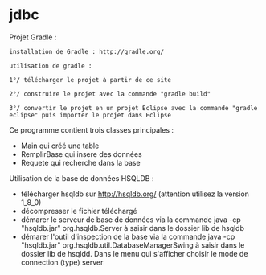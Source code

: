 # jdbc

Projet Gradle :

    installation de Gradle : http://gradle.org/

    utilisation de gradle :

    1°/ télécharger le projet à partir de ce site

    2°/ construire le projet avec la commande "gradle build"

    3°/ convertir le projet en un projet Eclipse avec la commande "gradle eclipse" puis importer le projet dans Eclipse

Ce programme contient trois classes principales :
- Main qui créé une table
- RemplirBase qui insere des données
- Requete qui recherche dans la base

Utilisation de la base de données HSQLDB :

- télécharger hsqldb sur http://hsqldb.org/ (attention utilisez la version 1_8_0)
- décompresser le fichier téléchargé
- démarer le serveur de base de données via la commande 
    java -cp "hsqldb.jar" org.hsqldb.Server
  à saisir dans le dossier lib de hsqldb
- démarer l'outil d'inspection de la base via la commande
    java -cp "hsqldb.jar" org.hsqldb.util.DatabaseManagerSwing
  à saisir dans le dossier lib de hsqldd.
  Dans le menu qui s'afficher choisir le mode de connection (type) server
